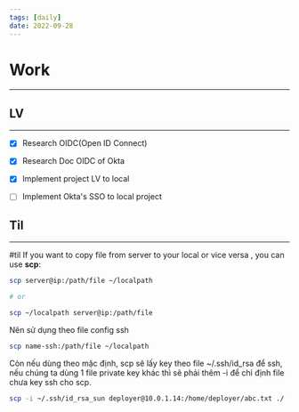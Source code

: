 ```yaml
---
tags: [daily]
date: 2022-09-28
---
```


# Work
---

## LV
---
- [x] Research OIDC(Open ID Connect)
- [x] Research Doc OIDC of Okta
- [x] Implement project LV to local
- [ ] Implement Okta's SSO to local project


## Til
---
#til 
If you want to copy file from server to your local or vice versa  , you can use **scp**:
```sh
scp server@ip:/path/file ~/localpath

# or 

scp ~/localpath server@ip:/path/file
```

Nên sử dụng theo file config ssh
```sh
scp name-ssh:/path/file ~/localpath
```

Còn nếu dùng theo mặc định, scp sẽ lấy key theo file ~/.ssh/id_rsa để ssh, nếu chúng ta dùng 1 file private key khác thì sẽ phải thêm -i để chỉ định file chưa key ssh cho scp.
```sh
scp -i ~/.ssh/id_rsa_sun deployer@10.0.1.14:/home/deployer/abc.txt ./
```
